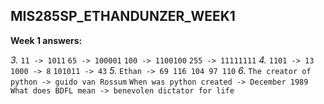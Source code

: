 ## MIS285SP_ETHANDUNZER_WEEK1

__Week 1 answers:__

  *3.*
    `11 -> 1011`
    `65 -> 100001`
    `100 -> 1100100`
    `255 -> 11111111`
  *4.*
    `1101 -> 13`
    `1000 -> 8`
    `101011 -> 43`
  *5.*
    `Ethan -> 69 116 104 97 110`
  *6.*
    `The creator of python -> guido van Rossum`
    `When was python created -> December 1989`
    `What does BDFL mean -> benevolen dictator for life`

